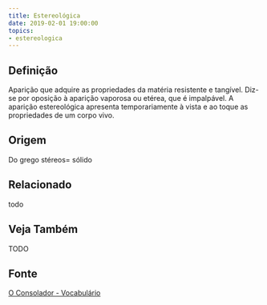 ```yaml
---
title: Estereológica
date: 2019-02-01 19:00:00
topics:
- estereologica
---
```


## Definição
Aparição que adquire as propriedades da matéria resistente e tangível. Diz-se
por oposição à aparição vaporosa ou etérea, que é impalpável. A aparição
estereológica apresenta temporariamente à vista e ao toque as propriedades de um
corpo vivo.

## Origem
Do grego stéreos= sólido

## Relacionado
todo

## Veja Também
TODO

## Fonte
[O Consolador - Vocabulário](http://www.oconsolador.com.br/linkfixo/vocabulario/principal.html)


